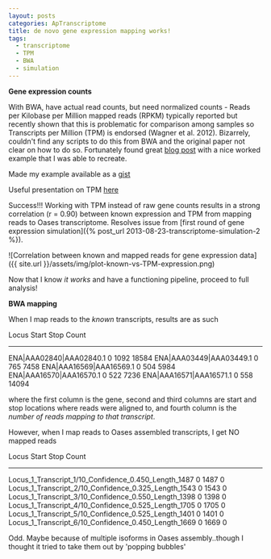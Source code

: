 ```yaml
---
layout: posts
categories: ApTranscriptome
title: de novo gene expression mapping works!
tags:
  - transcriptome
  - TPM
  - BWA
  - simulation
---
```


**Gene expression counts**

With BWA, have actual read counts, but need normalized counts - Reads per Kilobase per Million mapped reads (RPKM) typically reported but recently shown that this is problematic for comparison among samples so Transcripts per Million (TPM) is endorsed (Wagner et al. 2012). Bizarrely, couldn't find any scripts to do this from BWA and the original paper not clear on how to do so. 
Fortunately found great [blog post](http://blog.nextgenetics.net/?e=51) with a nice worked example that I was able to recreate.  

Made my example available as a [gist](https://gist.github.com/johnstantongeddes/6925426)

Useful presentation on TPM [here](http://www.biostat.wisc.edu/bmi776/lectures/rnaseq.pdf)

Success!!! Working with TPM instead of raw gene counts results in a strong correlation (r = 0.90) between known expression and TPM from mapping reads to Oases transcriptome. Resolves issue from [first round of gene expression simulation]({% post_url 2013-08-23-transcriptome-simulation-2 %}).

![Correlation between known and mapped reads for gene expression data]({{ site.url }}/assets/img/plot-known-vs-TPM-expression.png)

Now that I know *it works* and have a functioning pipeline, proceed to full analysis!


**BWA mapping**

When I map reads to the *known* transcripts, results are as such

Locus                      Start   Stop    Count
-------                   ------- ------  -------
ENA|AAA02840|AAA02840.1	    0	   1092	   18584
ENA|AAA03449|AAA03449.1 	0	   765	   7458
ENA|AAA16569|AAA16569.1	    0	   504	   5984
ENA|AAA16570|AAA16570.1	    0	   522	   7236
ENA|AAA16571|AAA16571.1	    0	   558	   14094

where the first column is the gene, second and third columns are start and stop locations where reads were aligned to, and fourth column is the *number of reads mapping to that transcript*.

However, when I map reads to Oases assembled transcripts, I get NO mapped reads

Locus                                                     Start   Stop    Count
-------------------------------------------------------  ------- ------  -------
Locus_1_Transcript_1/10_Confidence_0.450_Length_1487	   0	  1487	   0
Locus_1_Transcript_2/10_Confidence_0.325_Length_1543	   0	  1543	   0
Locus_1_Transcript_3/10_Confidence_0.550_Length_1398	   0	  1398	   0
Locus_1_Transcript_4/10_Confidence_0.525_Length_1705	   0	  1705	   0
Locus_1_Transcript_5/10_Confidence_0.525_Length_1401	   0	  1401	   0
Locus_1_Transcript_6/10_Confidence_0.450_Length_1669	   0	  1669	   0

Odd. Maybe because of multiple isoforms in Oases assembly..though I thought it tried to take them out by 'popping bubbles' 



